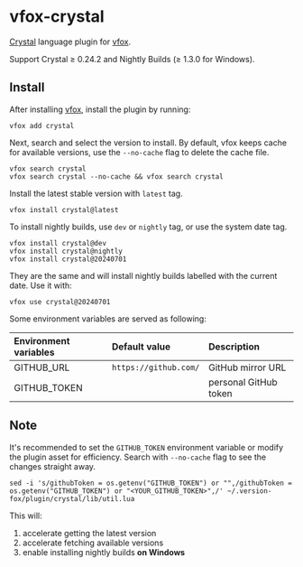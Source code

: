 # vfox-crystal

[Crystal](https://crystal-lang.org) language plugin for [vfox](https://vfox.lhan.me).

Support Crystal ≥ 0.24.2 and Nightly Builds (≥ 1.3.0 for Windows).

## Install

After installing [vfox](https://github.com/version-fox/vfox), install the plugin by running:

``` shell
vfox add crystal
```

Next, search and select the version to install. By default, vfox keeps cache for available versions, use the `--no-cache` flag to delete the cache file.

``` shell
vfox search crystal
vfox search crystal --no-cache && vfox search crystal
```

Install the latest stable version with `latest` tag.

``` shell
vfox install crystal@latest
```

To install nightly builds, use `dev` or `nightly` tag, or use the system date tag.

``` shell
vfox install crystal@dev
vfox install crystal@nightly
vfox install crystal@20240701
```

They are the same and will install nightly builds labelled with the current date. Use it with:

``` shell
vfox use crystal@20240701
```

Some environment variables are served as following:

| Environment variables | Default value         | Description           |
| :-------------------- | :-------------------- | :-------------------- |
| GITHUB_URL            | `https://github.com/` | GitHub mirror URL     |
| GITHUB_TOKEN          |                       | personal GitHub token |

## Note

It's recommended to set the `GITHUB_TOKEN` environment variable or modify the plugin asset for efficiency. Search with `--no-cache` flag to see the changes straight away.

``` shell
sed -i 's/githubToken = os.getenv("GITHUB_TOKEN") or "",/githubToken = os.getenv("GITHUB_TOKEN") or "<YOUR_GITHUB_TOKEN>",/' ~/.version-fox/plugin/crystal/lib/util.lua
```

This will:
1. accelerate getting the latest version
2. accelerate fetching available versions
3. enable installing nightly builds **on Windows**